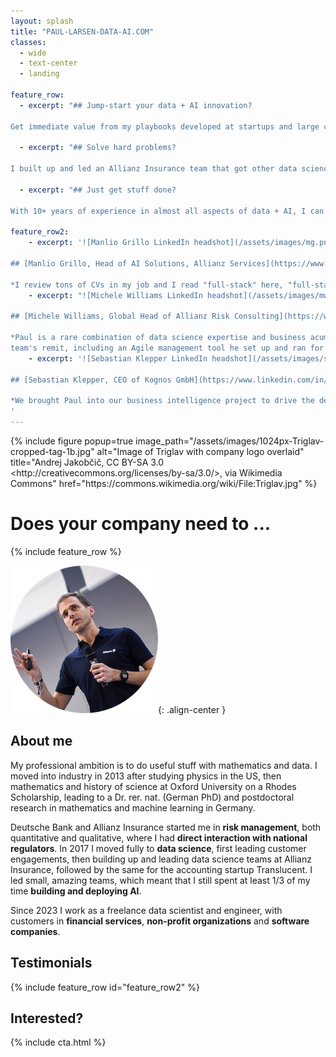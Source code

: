 ```yaml
---
layout: splash
title: "PAUL-LARSEN-DATA-AI.COM"
classes:
  - wide
  - text-center
  - landing

feature_row:
  - excerpt: "## Jump-start your data + AI innovation?

Get immediate value from my playbooks developed at startups and large corporates to accelerate and de-risk your innovation work."

  - excerpt: "## Solve hard problems?

I built up and led an Allianz Insurance team that got other data science teams unstuck on hard problems of data quality, platform engineering, and much more."

  - excerpt: "## Just get stuff done?

With 10+ years of experience in almost all aspects of data + AI, I can extend your team's over-stretched capacity."

feature_row2:
    - excerpt: '![Manlio Grillo LinkedIn headshot](/assets/images/mg.png "Manlio Grillo LinkedIn headshot")

## [Manlio Grillo, Head of AI Solutions, Allianz Services](https://www.linkedin.com/in/manliogrillo/)

*I review tons of CVs in my job and I read "full-stack" here, "full-stack" there. Close to none though covers "my stack". My stack is not only technological, but covers principles, values and strategic intent. Without these it is just worn out buzzwords. Paul is able to stretch to this extent without compromising on the hands-on part.*'
    - excerpt: "![Michele Williams LinkedIn headshot](/assets/images/mw.png 'Michele Williams LinkedIn headshot')

## [Michele Williams, Global Head of Allianz Risk Consulting](https://www.linkedin.com/in/michele-williams-6408784/)

*Paul is a rare combination of data science expertise and business acumen. Paul was a key member of my innovation department at Allianz Insurance, where he built up and led the data science team. He kept his team focused on business value (no easy task in data science), yet also wholeheartedly contributed even when the task was outside of his
team's remit, including an Agile management tool he set up and ran for the whole department. Paul would be a valuable asset to any team or project.*"
    - excerpt: '![Sebastian Klepper LinkedIn headshot](/assets/images/sk.png "Sebastian Klepper LinkedIn headshot")

## [Sebastian Klepper, CEO of Kognos GmbH](https://www.linkedin.com/in/sklppr/)

*We brought Paul into our business intelligence project to drive the development of data interfaces and analytical models. Paul went beyond handling engineering tasks by proactively taking ownership of stakeholder management, requirements engineering, and acceptance testing. His commitment and holistic approach were essential to delivering the project on time and within budget.*
'
---
```


<div style="max-width: 800px; margin: 0 auto;">
{% include figure popup=true image_path="/assets/images/1024px-Triglav-cropped-tag-1b.jpg" alt="Image of Triglav with company logo overlaid" title="Andrej Jakobčič, CC BY-SA 3.0 &lt;http://creativecommons.org/licenses/by-sa/3.0/&gt;, via Wikimedia Commons" href="https://commons.wikimedia.org/wiki/File:Triglav.jpg" %}
<br>
</div>

# Does your company need to ...

{% include feature_row %}


![Paul Larsen at HackaTUM 2019](/assets/images/2019-paul-hackatum-circle-small.png "Paul Larsen at HackaTUM 2019"){: .align-center }

## About me

My professional ambition is to do useful stuff with mathematics and data. I moved into industry in 2013 after studying physics in the US, then mathematics and history of science at Oxford University on a Rhodes Scholarship, leading to a Dr. rer. nat. (German PhD) and postdoctoral research in mathematics and machine learning in Germany.

Deutsche Bank and Allianz Insurance started me in **risk management**, both quantitative and qualitative, where I had **direct interaction with national regulators**. In 2017 I moved fully to **data science**, first leading customer engagements, then building up and leading data science teams at Allianz Insurance, followed by the same for the accounting startup Translucent. I led small, amazing teams, which meant that I still spent at least 1/3 of my time **building and deploying AI**.

Since 2023 I work as a freelance data scientist and engineer, with customers in **financial services**, **non-profit organizations** and **software companies**.

## Testimonials

{% include feature_row id="feature_row2" %}

## Interested?

{% include cta.html %}
